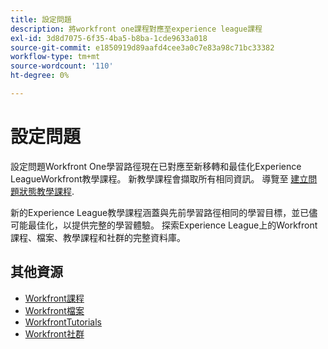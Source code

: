 ```yaml
---
title: 設定問題
description: 將workfront one課程對應至experience league課程
exl-id: 3d8d7075-6f35-4ba5-b8ba-1cde9633a018
source-git-commit: e1850919d89aafd4cee3a0c7e83a98c71bc33382
workflow-type: tm+mt
source-wordcount: '110'
ht-degree: 0%

---
```


# 設定問題

設定問題Workfront One學習路徑現在已對應至新移轉和最佳化Experience LeagueWorkfront教學課程。  新教學課程會擷取所有相同資訊。 導覽至 [建立問題狀態教學課程](https://experienceleague.adobe.com/docs/workfront-learn/tutorials-workfront/home.html).

新的Experience League教學課程涵蓋與先前學習路徑相同的學習目標，並已儘可能最佳化，以提供完整的學習體驗。  探索Experience League上的Workfront課程、檔案、教學課程和社群的完整資料庫。


## 其他資源

* [Workfront課程](https://experienceleague.adobe.com/?lang=en&amp;Solution=Workfront#courses)
* [Workfront檔案](https://experienceleague.adobe.com/docs/workfront.html)
* [WorkfrontTutorials](https://experienceleague.adobe.com/docs/workfront-learn/tutorials-workfront/home.html)
* [Workfront社群](https://experienceleaguecommunities.adobe.com/t5/workfront/ct-p/workfront)
